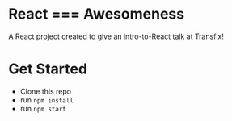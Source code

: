 # React === Awesomeness

A React project created to give an intro-to-React talk at Transfix!

# Get Started

* Clone this repo
* run `npm install`
* run `npm start`